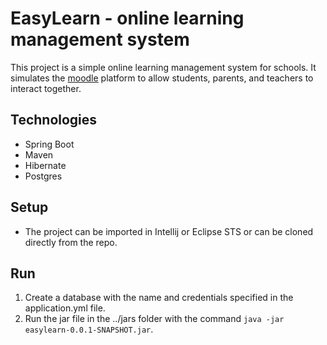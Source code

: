 # EasyLearn - online learning management system
This project is a simple online learning management system for schools. It simulates the [moodle](https://moodle.org/) platform to allow students, parents, and teachers to interact together.
## Technologies
 * Spring Boot
 * Maven
 * Hibernate
 * Postgres
## Setup
   * The project can be imported in Intellij or Eclipse STS or can be cloned directly from the repo.
## Run
   1. Create a database with the name and credentials specified in the application.yml file.
   2. Run the jar file in the ../jars folder with the command ``` java -jar easylearn-0.0.1-SNAPSHOT.jar ```.



